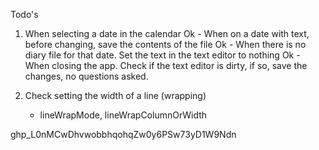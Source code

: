 Todo's

1) When selecting a date in the calendar
    Ok - When on a date with text, before changing, save the contents of the file
    Ok - When there is no diary file for that date.  Set the text in the
      text editor to nothing
    Ok - When closing the app.  Check if the text editor is dirty, if so, save
      the changes, no questions asked. 
      
2) Check setting the width of a line (wrapping)
    - lineWrapMode, lineWrapColumnOrWidth

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
